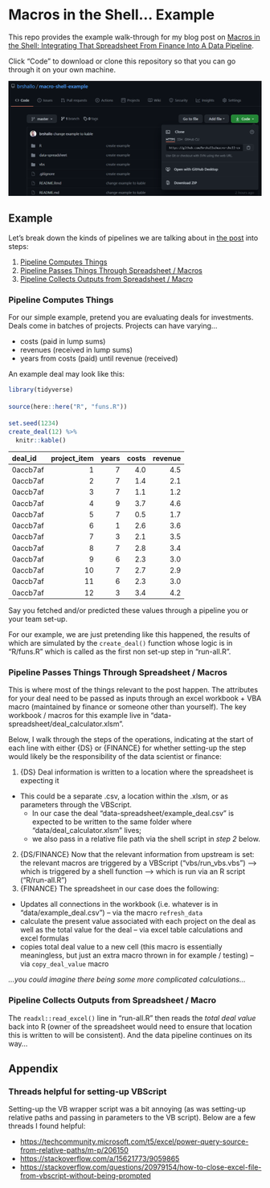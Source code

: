 
<!-- README.md is generated from README.Rmd. Please edit that file -->

# Macros in the Shell… Example

This repo provides the example walk-through for my blog post on [Macros
in the Shell: Integrating That Spreadsheet From Finance Into A Data
Pipeline](https://www.bryanshalloway.com/2021/05/10/macros-in-the-shell-integrating-that-spreadsheet-from-finance-into-a-local-data-pipeline/).

Click “Code” to download or clone this repository so that you can go
through it on your own machine.

![](images/clone-repo.PNG)

## Example

Let’s break down the kinds of pipelines we are talking about in [the
post](https://www.bryanshalloway.com/2021/05/10/macros-in-the-shell-integrating-that-spreadsheet-from-finance-into-a-local-data-pipeline/)
into steps:

1.  [Pipeline Computes Things](#pipeline-computes-things)
2.  [Pipeline Passes Things Through Spreadsheet /
    Macros](#pipeline-passes-things-through-spreadsheet-macros)
3.  [Pipeline Collects Outputs from Spreadsheet /
    Macro](#pipeline-collects-outputs-from-spreadsheet-macro)

### Pipeline Computes Things

For our simple example, pretend you are evaluating deals for
investments. Deals come in batches of projects. Projects can have
varying…

-   costs (paid in lump sums)
-   revenues (received in lump sums)
-   years from costs (paid) until revenue (received)

An example deal may look like this:

``` r
library(tidyverse)

source(here::here("R", "funs.R"))

set.seed(1234)
create_deal(12) %>% 
  knitr::kable()
```

| deal\_id | project\_item | years | costs | revenue |
|:---------|--------------:|------:|------:|--------:|
| 0accb7af |             1 |     7 |   4.0 |     4.5 |
| 0accb7af |             2 |     7 |   1.4 |     2.1 |
| 0accb7af |             3 |     7 |   1.1 |     1.2 |
| 0accb7af |             4 |     9 |   3.7 |     4.6 |
| 0accb7af |             5 |     7 |   0.5 |     1.7 |
| 0accb7af |             6 |     1 |   2.6 |     3.6 |
| 0accb7af |             7 |     3 |   2.1 |     3.5 |
| 0accb7af |             8 |     7 |   2.8 |     3.4 |
| 0accb7af |             9 |     6 |   2.3 |     3.0 |
| 0accb7af |            10 |     7 |   2.7 |     2.9 |
| 0accb7af |            11 |     6 |   2.3 |     3.0 |
| 0accb7af |            12 |     3 |   3.4 |     4.2 |

Say you fetched and/or predicted these values through a pipeline you or
your team set-up.

For our example, we are just pretending like this happened, the results
of which are simulated by the `create_deal()` function whose logic is in
“R/funs.R” which is called as the first non set-up step in “run-all.R”.

### Pipeline Passes Things Through Spreadsheet / Macros

This is where most of the things relevant to the post happen. The
attributes for your deal need to be passed as inputs through an excel
workbook + VBA macro (maintained by finance or someone other than
yourself). The key workbook / macros for this example live in
“data-spreadsheet/deal\_calculator.xlsm”.

Below, I walk through the steps of the operations, indicating at the
start of each line with either {DS} or {FINANCE} for whether setting-up
the step would likely be the responsibility of the data scientist or
finance:

1.  {DS} Deal information is written to a location where the spreadsheet
    is expecting it

-   This could be a separate .csv, a location within the .xlsm, or as
    parameters through the VBScript.
    -   In our case the deal “data-spreadsheet/example\_deal.csv” is
        expected to be written to the same folder where
        “data/deal\_calculator.xlsm” lives;
    -   we also pass in a relative file path via the shell script in
        *step 2* below.

2.  {DS/FINANCE} Now that the relevant information from upstream is set:
    the relevant macros are triggered by a VBScript (“vbs/run\_vbs.vbs”)
    –&gt; which is triggered by a shell function –&gt; which is run via
    an R script (“R/run-all.R”)
3.  {FINANCE} The spreadsheet in our case does the following:

-   Updates all connections in the workbook (i.e. whatever is in
    “data/example\_deal.csv”) – via the macro `refresh_data`
-   calculate the present value associated with each project on the deal
    as well as the total value for the deal – via excel table
    calculations and excel formulas
-   copies total deal value to a new cell (this macro is essentially
    meaningless, but just an extra macro thrown in for example /
    testing) – via `copy_deal_value` macro

*…you could imagine there being some more complicated calculations…*

### Pipeline Collects Outputs from Spreadsheet / Macro

The `readxl::read_excel()` line in “run-all.R” then reads the *total
deal value* back into R (owner of the spreadsheet would need to ensure
that location this is written to will be consistent). And the data
pipeline continues on its way…

## Appendix

### Threads helpful for setting-up VBScript

Setting-up the VB wrapper script was a bit annoying (as was setting-up
relative paths and passing in parameters to the VB script). Below are a
few threads I found helpful:

-   <https://techcommunity.microsoft.com/t5/excel/power-query-source-from-relative-paths/m-p/206150>
-   <https://stackoverflow.com/a/15621773/9059865>
-   <https://stackoverflow.com/questions/20979154/how-to-close-excel-file-from-vbscript-without-being-prompted>
